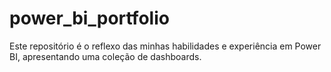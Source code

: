# power_bi_portfolio
 Este repositório é o reflexo das minhas habilidades e experiência em Power BI, apresentando uma coleção de dashboards.
